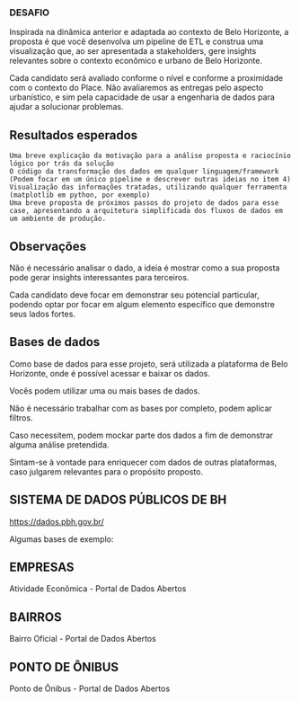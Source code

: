 ### DESAFIO
Inspirada na dinâmica anterior e adaptada ao contexto de Belo Horizonte, a proposta é que você desenvolva um pipeline de ETL e construa uma visualização que, ao ser apresentada a stakeholders, gere insights relevantes sobre o contexto econômico e urbano de Belo Horizonte.

Cada candidato será avaliado conforme o nível e conforme a proximidade com o contexto do Place. Não avaliaremos as entregas pelo aspecto urbanístico, e sim pela capacidade de usar a engenharia de dados para ajudar a solucionar problemas.
## Resultados esperados

    Uma breve explicação da motivação para a análise proposta e raciocínio lógico por trás da solução
    O código da transformação dos dados em qualquer linguagem/framework (Podem focar em um único pipeline e descrever outras ideias no item 4)
    Visualização das informações tratadas, utilizando qualquer ferramenta (matplotlib em python, por exemplo)
    Uma breve proposta de próximos passos do projeto de dados para esse case, apresentando a arquitetura simplificada dos fluxos de dados em um ambiente de produção.

## Observações

Não é necessário analisar o dado, a ideia é mostrar como a sua proposta pode gerar insights interessantes para terceiros.

Cada candidato deve focar em demonstrar seu potencial particular, podendo optar por focar em algum elemento específico que demonstre seus lados fortes.


## Bases de dados

Como base de dados para esse projeto, será utilizada a plataforma de Belo Horizonte, onde é possível acessar e baixar os dados.

Vocês podem utilizar uma ou mais bases de dados.

Não é necessário trabalhar com as bases por completo, podem aplicar filtros.

Caso necessitem, podem mockar parte dos dados a fim de demonstrar alguma análise pretendida.

Sintam-se à vontade para enriquecer com dados de outras plataformas, caso julgarem relevantes para o propósito proposto.

## SISTEMA DE DADOS PÚBLICOS DE BH

https://dados.pbh.gov.br/

Algumas bases de exemplo:

## EMPRESAS

Atividade Econômica - Portal de Dados Abertos

## BAIRROS

Bairro Oficial - Portal de Dados Abertos

## PONTO DE ÔNIBUS

Ponto de Ônibus - Portal de Dados Abertos